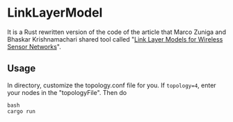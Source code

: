 # LinkLayerModel

It is a Rust rewritten version of the code of the article that Marco Zuniga and Bhaskar Krishnamachari shared tool called "[Link Layer Models for Wireless Sensor Networks](http://anrg.usc.edu/www/download_files/LinkModellingTutorial.pdf)".

Usage 
-----

In directory, customize the topology.conf file for you. If `topology=4`, enter your nodes in the "topologyFile". Then do 

```
bash
cargo run
```

